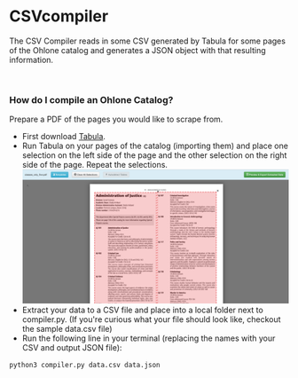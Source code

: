 # CSVcompiler

The CSV Compiler reads in some CSV generated by Tabula for some pages of the
Ohlone catalog and generates a JSON object with that resulting information.

<br>

### How do I compile an Ohlone Catalog?

Prepare a PDF of the pages you would like to scrape
from.


 - First download <a href = "https://tabula.technology/">Tabula</a>.
 - Run Tabula on your pages of the catalog (importing them) and place one selection on the left side of the page and the other selection on the right side of the page. Repeat the selections.
 <img src = "scrnshot1.png"></img>
 - Extract your data to a CSV file and place into a local folder next to compiler.py. (If you're curious what your file should look like, checkout the sample data.csv file)
 - Run the following line in your terminal (replacing the names with your CSV and output JSON file):
 ```
 python3 compiler.py data.csv data.json
 ```